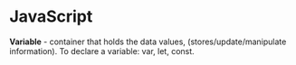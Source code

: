 # JavaScript
<strong>Variable</strong> - container that holds the data values, (stores/update/manipulate information).
To declare a variable: <bold>var, let, const</bold>.
